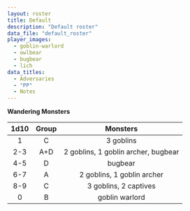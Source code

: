 ```yaml
---
layout: roster
title: Default
description: "Default roster"
data_file: "default_roster"
player_images:
  - goblin-warlord
  - owlbear
  - bugbear
  - lich
data_titles:
  - Adversaries
  - "PP"
  - Notes
---
```

**Wandering Monsters**

1d10 | Group | Monsters
:-:|:-:|:-:
1 | C | 3 goblins
2-3 | A+D | 2 goblins, 1 goblin archer, bugbear
4-5 | D | bugbear
6-7 | A | 2 goblins, 1 goblin archer
8-9 | C | 3 goblins, 2 captives
0 | B | goblin warlord
